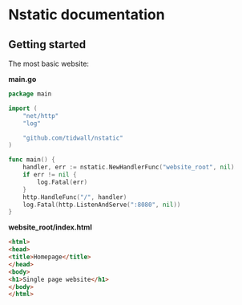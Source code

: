 # Nstatic documentation

## Getting started

The most basic website:

**main.go**

```go
package main

import (
    "net/http"
    "log"

    "github.com/tidwall/nstatic"
)

func main() {
    handler, err := nstatic.NewHandlerFunc("website_root", nil)
    if err != nil {
        log.Fatal(err)
    }
    http.HandleFunc("/", handler)
    log.Fatal(http.ListenAndServe(":8080", nil))
}
```

**website_root/index.html**

```html
<html>
<head>
<title>Homepage</title>
</head>
<body>
<h1>Single page website</h1>
</body>
</html>
```
